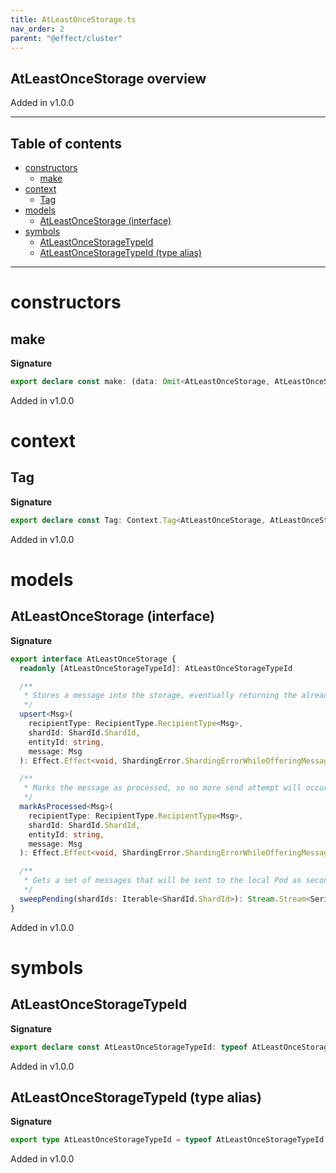 ```yaml
---
title: AtLeastOnceStorage.ts
nav_order: 2
parent: "@effect/cluster"
---
```


## AtLeastOnceStorage overview

Added in v1.0.0

---

<h2 class="text-delta">Table of contents</h2>

- [constructors](#constructors)
  - [make](#make)
- [context](#context)
  - [Tag](#tag)
- [models](#models)
  - [AtLeastOnceStorage (interface)](#atleastoncestorage-interface)
- [symbols](#symbols)
  - [AtLeastOnceStorageTypeId](#atleastoncestoragetypeid)
  - [AtLeastOnceStorageTypeId (type alias)](#atleastoncestoragetypeid-type-alias)

---

# constructors

## make

**Signature**

```ts
export declare const make: (data: Omit<AtLeastOnceStorage, AtLeastOnceStorageTypeId>) => AtLeastOnceStorage
```

Added in v1.0.0

# context

## Tag

**Signature**

```ts
export declare const Tag: Context.Tag<AtLeastOnceStorage, AtLeastOnceStorage>
```

Added in v1.0.0

# models

## AtLeastOnceStorage (interface)

**Signature**

```ts
export interface AtLeastOnceStorage {
  readonly [AtLeastOnceStorageTypeId]: AtLeastOnceStorageTypeId

  /**
   * Stores a message into the storage, eventually returning the already existing message state as result in the storage
   */
  upsert<Msg>(
    recipientType: RecipientType.RecipientType<Msg>,
    shardId: ShardId.ShardId,
    entityId: string,
    message: Msg
  ): Effect.Effect<void, ShardingError.ShardingErrorWhileOfferingMessage>

  /**
   * Marks the message as processed, so no more send attempt will occur
   */
  markAsProcessed<Msg>(
    recipientType: RecipientType.RecipientType<Msg>,
    shardId: ShardId.ShardId,
    entityId: string,
    message: Msg
  ): Effect.Effect<void, ShardingError.ShardingErrorWhileOfferingMessage>

  /**
   * Gets a set of messages that will be sent to the local Pod as second attempt
   */
  sweepPending(shardIds: Iterable<ShardId.ShardId>): Stream.Stream<SerializedEnvelope.SerializedEnvelope>
}
```

Added in v1.0.0

# symbols

## AtLeastOnceStorageTypeId

**Signature**

```ts
export declare const AtLeastOnceStorageTypeId: typeof AtLeastOnceStorageTypeId
```

Added in v1.0.0

## AtLeastOnceStorageTypeId (type alias)

**Signature**

```ts
export type AtLeastOnceStorageTypeId = typeof AtLeastOnceStorageTypeId
```

Added in v1.0.0
